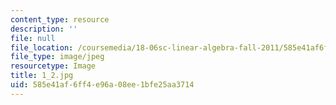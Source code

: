 ```yaml
---
content_type: resource
description: ''
file: null
file_location: /coursemedia/18-06sc-linear-algebra-fall-2011/585e41af6ff4e96a08ee1bfe25aa3714_1_2.jpg
file_type: image/jpeg
resourcetype: Image
title: 1_2.jpg
uid: 585e41af-6ff4-e96a-08ee-1bfe25aa3714
---
```

